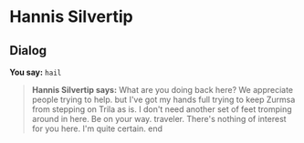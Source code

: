 # Hannis Silvertip


## Dialog

**You say:** `hail`



>**Hannis Silvertip says:** What are you doing back here?  We appreciate people trying to help. but I've got my hands full trying to keep Zurmsa from stepping on Trila as is.  I don't need another set of feet tromping around in here. Be on your way. traveler. There's nothing of interest for you here. I'm quite certain.
end
